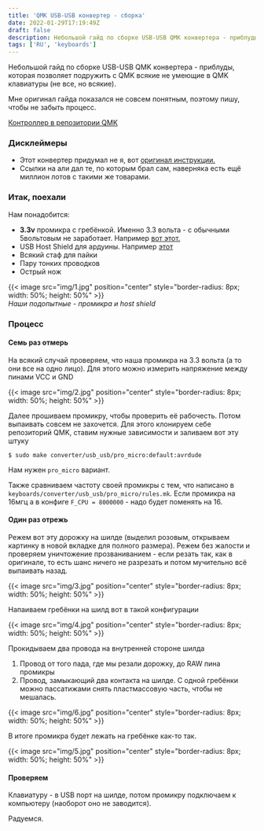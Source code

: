 ```yaml
---
title: 'QMK USB-USB конвертер - сборка'
date: 2022-01-29T17:19:49Z
draft: false
description: Небольшой гайд по сборке USB-USB QMK конвертера - приблуды, которая позволяет подружить с QMK всякие не умеющие в QMK клавиатуры (не все, но всякие).
tags: ['RU', 'keyboards']
---
```


Небольшой гайд по сборке USB-USB QMK конвертера - приблуды, которая позволяет подружить с QMK всякие не умеющие в QMK клавиатуры (не все, но всякие).

Мне оригинал гайда показался не совсем понятным, поэтому пишу, чтобы не забыть процесс.

[Контроллер в репозитории QMK](https://github.com/qmk/qmk_firmware/tree/master/keyboards/converter/usb_usb)

### Дисклеймеры

- Этот конвертер придумал не я, вот [оригинал инструкции.](https://geekhack.org/index.php?topic=80421.0)
- Ссылки на али дал те, по которым брал сам, наверняка есть ещё миллион лотов с такими же товарами.

### Итак, поехали

Нам понадобится:

- **3.3v** промикра с гребёнкой. Именно 3.3 вольта - с обычными 5вольтовым не заработает. Например [вот этот.](https://aliexpress.ru/item/1871481789.html?spm=a2g0s.9042311.0.0.264d33ed3qbb8T)
- USB Host Shield для ардуины. Например [этот](https://aliexpress.ru/item/32942427334.html?spm=a2g0s.9042311.0.0.264d33edfImOOY)
- Всякий стаф для пайки
- Пару тонких проводков
- Острый нож

{{< image src="img/1.jpg" position="center" style="border-radius: 8px; width: 50%; height: 50%" >}}  
_Наши подопытные - промикра и host shield_

### Процесс

#### Семь раз отмерь

На всякий случай проверяем, что наша промикра на 3.3 вольта (а то они все на одно лицо). Для этого можно измерить напряжение между пинами VCC и GND

{{< image src="img/2.jpg" position="center" style="border-radius: 8px; width: 50%; height: 50%" >}}

Далее прошиваем промикру, чтобы проверить её рабочесть. Потом выпаивать совсем не захочется. Для этого клонируем себе репозиторий QMK, ставим нужные зависимости и заливаем вот эту штуку

```
$ sudo make converter/usb_usb/pro_micro:default:avrdude
```

Нам нужен `pro_micro` вариант.

Также сравниваем частоту своей промикры с тем, что написано в `keyboards/converter/usb_usb/pro_micro/rules.mk`. Если промикра на 16мгц а в конфиге `F_CPU = 8000000` - надо будет поменять на 16.

#### Один раз отрежь

Режем вот эту дорожку на шилде (выделил розовым, открываем картинку в новой вкладке для полного размера). Режем без жалости и проверяем уничтожение прозваниванием - если резать так, как в оригинале, то есть шанс ничего не разрезать и потом мучительно всё выпаивать назад.

{{< image src="img/3.jpg" position="center" style="border-radius: 8px; width: 50%; height: 50%" >}}

Напаиваем гребёнки на шилд вот в такой конфигурации

{{< image src="img/4.jpg" position="center" style="border-radius: 8px; width: 50%; height: 50%" >}}

Прокидываем два провода на внутренней стороне шилда

1. Провод от того пада, где мы резали дорожку, до RAW пина промикры
2. Провод, замыкающий два контакта на шилде. С одной гребёнки можно пассатижами снять пластмассовую часть, чтобы не мешалась.

{{< image src="img/6.jpg" position="center" style="border-radius: 8px; width: 50%; height: 50%" >}}

В итоге промикра будет лежать на гребёнке как-то так.

{{< image src="img/5.jpg" position="center" style="border-radius: 8px; width: 50%; height: 50%" >}}

#### Проверяем

Клавиатуру - в USB порт на шилде, потом промикру подключаем к компьютеру (наоборот оно не заводится).

Радуемся.
